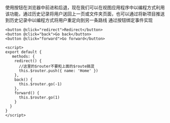 使用按钮在浏览器中前进和后退，现在我们可以在视图应用程序中以编程方式利用该功能，通过历史记录将用户送回上一页或文件夹页面，也可以通过将新项目推送到历史记录中以编程方式将用户重定向到另一条路线
通过按钮绑定事件实现

```vue
<button @click="redirect">Redirect</button>
<button @click="back">Go back</button>
<button @click="forward">Go forward</button>

<script>
export default {
   methods: {
    redirect() {
      //这里的$router不要和上面的$route搞混
      this.$router.push({ name: 'Home' })
    },
    back() {
      this.$router.go(-1)
    },
    forward() {
      this.$router.go(1)
    }
  }
}
</script>
```